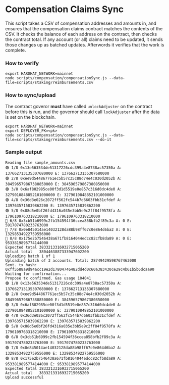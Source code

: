 # Compensation Claims Sync

This script takes a CSV of compensation addresses and amounts in, and ensures that the compensation claims contract matches the contents of the CSV. It checks the balance of each address on the contract, then checks the contract total. If any account (or all) claims need to be updated, it sends those changes up as batched updates. Afterwords it verifies that the work is complete.


### How to verify

    export HARDHAT_NETWORK=mainnet
    node scripts/compensation/compensationSync.js --data-file=scripts/staking/reimbursements.csv

### How to sync/upload

The contract goveror **must**  have called `unlockAdjuster` on the contract before this is run, and the governor should call `lockAdjuster` after the data is set on the blockchain.

    export HARDHAT_NETWORK=mainnet
    export DEPLOYER_PK=<pk>
    node scripts/compensation/compensationSync.js --data-file=scripts/staking/reimbursements.csv --do-it

### Sample output  

    Reading file sample_amounts.csv
    🟢 1/8 0x13e563534de51317226cdc399a4e8738ac57350a A: 137662713135307680000 E: 137662713135307680000
    🟢 2/8 0xee9d544867761ec5b57c35c88d74e4c030d2052b A: 384596579867380850000 E: 384596579867380850000
    🟢 3/8 0x6af802985ce00f3d1d5519e0e857c316d0dc4de0 A: 3279010848852101000000 E: 3279010848852101000000
    🟢 4/8 0x36d3e026c2072ff562fc544b7d6603fbb31cfdef A: 1397635715839862200 E: 1397635715839862200
    🟢 5/8 0x88d5e0bf26fd4316a035e3bb5e9c2ff84f9578fa A: 1796109763318210000 E: 1796109763318210000
    🔴 6/8 0x3cb51b6999c2fb154594f36ccea858bfb2f89c3a A: 0 E: 5917074780233763000
    🔴 7/8 0x0e845014ae14032128da88b98ff67c0e864d6ba2 A: 0 E: 13298534922759556000
    🔴 8/8 0x175e2b7546438a671fb8164044edcc82cfb8da89 A: 0 E: 9533819895774144000
    Expected total 3833213316932715065200
    Actual total   3804463887333947602200
    Uploading batch 1 of 1
    Uploading batch of 3 accounts. Total: 28749429598767463000
    Sent. tx hash: 0xff5588a9d94acc19e2d17804746482dd4d0c60a383430ce29c4b61b5b6dcaa90
    Waiting for confirmation...
    Propose tx confirmed. Gas usage 104041
    🟢 1/8 0x13e563534de51317226cdc399a4e8738ac57350a A: 137662713135307680000 E: 137662713135307680000
    🟢 2/8 0xee9d544867761ec5b57c35c88d74e4c030d2052b A: 384596579867380850000 E: 384596579867380850000
    🟢 3/8 0x6af802985ce00f3d1d5519e0e857c316d0dc4de0 A: 3279010848852101000000 E: 3279010848852101000000
    🟢 4/8 0x36d3e026c2072ff562fc544b7d6603fbb31cfdef A: 1397635715839862200 E: 1397635715839862200
    🟢 5/8 0x88d5e0bf26fd4316a035e3bb5e9c2ff84f9578fa A: 1796109763318210000 E: 1796109763318210000
    🟢 6/8 0x3cb51b6999c2fb154594f36ccea858bfb2f89c3a A: 5917074780233763000 E: 5917074780233763000
    🟢 7/8 0x0e845014ae14032128da88b98ff67c0e864d6ba2 A: 13298534922759556000 E: 13298534922759556000
    🟢 8/8 0x175e2b7546438a671fb8164044edcc82cfb8da89 A: 9533819895774144000 E: 9533819895774144000
    Expected total 3833213316932715065200
    Actual total   3833213316932715065200
    Upload successful
